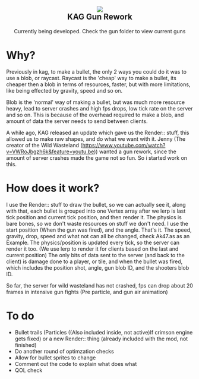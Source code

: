 <h2 align = 'center'><img src="https://i.imgur.com/lQEufyo.png"><br>KAG Gun Rework</h2>
<p align = 'center'> Currently being developed. Check the gun folder to view current guns</p>

# Why?
Previously in kag, to make a bullet, the only 2 ways you could do it was to use a blob, or raycast.
Raycast is the 'cheap' way to make a bullet, its cheaper then a blob in terms of resources, faster, but with more limitations, like being effected by gravity, speed and so on.

Blob is the 'normal' way of making a bullet, but was much more resource heavy, lead to server crashes and high fps drops, low tick rate on the server and so on. 
This is because of the overhead required to make a blob, and amount of data the server needs to send between clients.

A while ago, KAG released an update which gave us the Render:: stuff, this allowed us to make raw shapes, and do what we want with it. 
Jenny (The creator of the Wild Wasteland (https://www.youtube.com/watch?v=VWRoJbgzh6k&feature=youtu.be)) wanted a gun rework, since the amount of server crashes made the game not so fun. So i started work on this.

# How does it work?

I use the Render:: stuff to draw the bullet, so we can actually see it, along with that, each bullet is grouped into one Vertex array after we lerp is last tick position and current tick position, and then render it.
The physics is bare bones, so we don't waste resources on stuff we don't need. I use the start position (When the gun was fired), and the angle. That's it. The speed, gravity, drop, speed and what not can all be changed, check Ak47.as as an Example.
The physics/position is updated every tick, so the server can render it too. (We use lerp to render it for clients based on the last and current position)
The only bits of data sent to the server (and back to the client) is damage done to a player, or tile, and when the bullet was fired, which includes the position shot, angle, gun blob ID, and the shooters blob ID. 

So far, the server for wild wasteland has not crashed, fps can drop about 20 frames in intensive gun fights (Pre particle, and gun air animation)


# To do
- Bullet trails (Particles ((Also included inside, not active)If crimson engine gets fixed) or a new Render:: thing (already included with the mod, not finished)
- Do another round of optimzation checks
- Allow for bullet sprites to change
- Comment out the code to explain what does what
- QOL check
